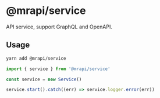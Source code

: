 # @mrapi/service

API service, support GraphQL and OpenAPI.

## Usage

```bash
yarn add @mrapi/service
```

```ts
import { service } from '@mrapi/service'

const service = new Service()

service.start().catch((err) => service.logger.error(err))
```
